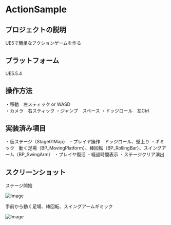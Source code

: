 # ActionSample

## プロジェクトの説明

UE5で簡単なアクションゲームを作る

## プラットフォーム

UE5.5.4

## 操作方法

・移動　左スティック or WASD  
・カメラ　右スティック
・ジャンプ　スペース
・ドッジロール　左Ctrl

## 実装済み項目

・仮ステージ（Stage01Map）
・プレイヤ操作　ドッジロール、壁上り
・ギミック　動く足場（BP_MovingPlatform）、棒回転（BP_RollingBar）、スイングアーム（BP_SwingArm）
・プレイヤ復活
・経過時間表示
・ステージクリア演出

## スクリーンショット

ステージ開始

![Image](https://github.com/user-attachments/assets/0637fd73-fb03-4f0e-908a-6b3c3e10bd2b)


手前から動く足場、棒回転、スイングアームギミック

![Image](https://github.com/user-attachments/assets/54cfb54d-49a9-4b42-8ed1-2eb867254461)
